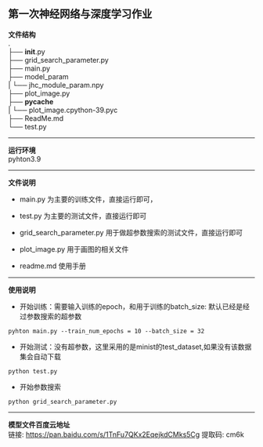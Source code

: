 ## 第一次神经网络与深度学习作业
**文件结构**  
.  
├── __init__.py  
├── grid_search_parameter.py  
├── main.py  
├── model_param  
|   └── jhc_module_param.npy  
├── plot_image.py  
├── __pycache__  
|   └── plot_image.cpython-39.pyc  
├── ReadMe.md  
└── test.py  

----

**运行环境**  
pyhton3.9  

----

**文件说明**  
- main.py 为主要的训练文件，直接运行即可，

- test.py 为主要的测试文件，直接运行即可

-  grid_search_parameter.py 用于做超参数搜索的测试文件，直接运行即可

-  plot_image.py 用于画图的相关文件

-  readme.md 使用手册
----
**使用说明**
- 开始训练：需要输入训练的epoch，和用于训练的batch_size: 默认已经是经过参数搜索的超参数
```
pyhton main.py --train_num_epochs = 10 --batch_size = 32
```

- 开始测试：没有超参数，这里采用的是minist的test_dataset,如果没有该数据集会自动下载
```
python test.py
```

- 开始参数搜索
```
python grid_search_parameter.py
```

-----

**模型文件百度云地址**  
链接: https://pan.baidu.com/s/1TnFu7QKx2EqejkdCMks5Cg 提取码: cm6k